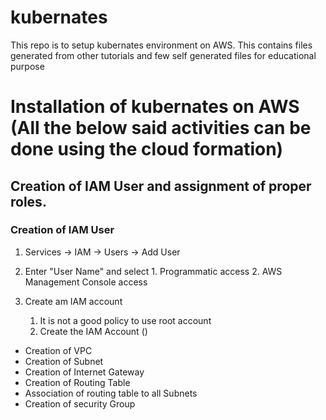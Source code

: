 # kubernates
This repo is to setup kubernates environment on AWS. This contains files generated from other tutorials and few self generated files for educational purpose

# Installation of kubernates on AWS (All the below said activities can be done using the cloud formation)
## Creation of IAM User and assignment of proper roles.
### Creation of IAM User
   1. Services -> IAM -> Users -> Add User
   2. Enter "User Name" and select
     1. Programmatic access
     2. AWS Management Console access
      
   1. Create am IAM account
      1. It is not a good policy to use root account
      2. Create the IAM Account ()
   - Creation of VPC
   - Creation of Subnet
   - Creation of Internet Gateway
   - Creation of Routing Table
   - Association of routing table to all Subnets
   - Creation of security Group